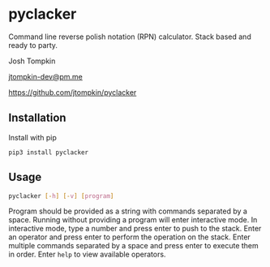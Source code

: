 # pyclacker

Command line reverse polish notation (RPN) calculator. Stack based and ready to party.

Josh Tompkin

<jtompkin-dev@pm.me>

https://github.com/jtompkin/pyclacker

## Installation
Install with pip
```
pip3 install pyclacker
```

## Usage
```bash
pyclacker [-h] [-v] [program]
```
Program should be provided as a string with commands separated by a space. Running without providing a program will enter interactive mode. In interactive mode, type a number and press enter to push to the stack. Enter an operator and press enter to perform the operation on the stack. Enter multiple commands separated by a space and press enter to execute them in order. Enter `help` to view available operators.
